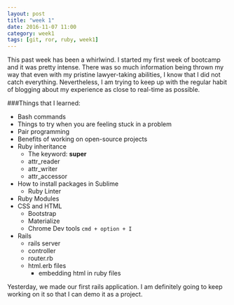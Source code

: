 ```yaml
---
layout: post
title: "week 1"
date: 2016-11-07 11:00
category: week1
tags: [git, ror, ruby, week1]
---
```

This past week has been a whirlwind. I started my first week of bootcamp and it was pretty intense. There was so much information being thrown my way that even with my pristine lawyer-taking abilities, I know that I did not catch everything. Nevertheless, I am trying to keep up with the regular habit of blogging about my experience as close to real-time as possible.  

###Things that I learned:  
- Bash commands  
- Things to try when you are feeling stuck in a problem  
- Pair programming  
- Benefits of working on open-source projects  
- Ruby inheritance  
  + The keyword: **super**  
  + attr_reader  
  + attr_writer  
  + attr_accessor  
- How to install packages in Sublime  
  + Ruby Linter  
- Ruby Modules  
- CSS and HTML  
  + Bootstrap  
  + Materialize  
  + Chrome Dev tools `cmd + option + I`  
- Rails  
  + rails server  
  + controller  
  + router.rb  
  + html.erb files  
    * embedding html in ruby files  

Yesterday, we made our first rails application. I am definitely going to keep working on it so that I can demo it as a project.  
